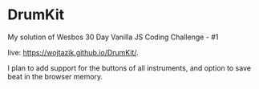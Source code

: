 # DrumKit
My solution of Wesbos 30 Day Vanilla JS Coding Challenge - #1 

live: https://wojtazik.github.io/DrumKit/.

I plan to add support for the buttons of all instruments, and option to save beat in the browser memory.
